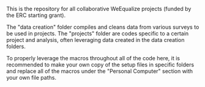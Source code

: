 This is the repository for all collaborative WeEqualize projects (funded by the ERC starting grant).

The "data creation" folder compiles and cleans data from various surveys to be used in projects.
The "projects" folder are codes specific to a certain project and analysis, often leveraging data created in the data creation folders.

To properly leverage the macros throughout all of the code here, it is recommended to make your own copy of the setup files in specific folders and replace all of the macros under the "Personal Computer" section with your own file paths. 
